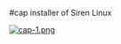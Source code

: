 #cap
installer of Siren Linux

[![cap-1.png](https://i.postimg.cc/7YQQ94gc/cap-1.png)](https://postimg.cc/3dmBrPfC)
